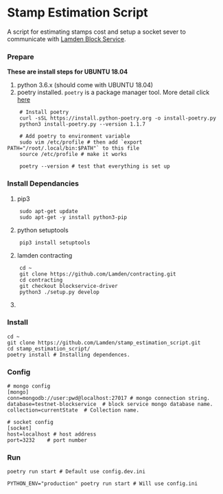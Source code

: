 # Stamp Estimation Script

A script for estimating stamps cost and setup a socket sever to communicate with [Lamden Block Service](https://github.com/Lamden/lamden_block_service).

### Prepare
**These are install steps for UBUNTU 18.04**

1. python 3.6.x (should come with UBUNTU 18.04)
2. poetry installed. `poetry` is a package manager tool. More detail click [here](https://python-poetry.org/docs)
``` 
    # Install poetry
    curl -sSL https://install.python-poetry.org -o install-poetry.py
    python3 install-poetry.py --version 1.1.7

    # Add poetry to environment variable
    sudo vim /etc/profile # then add `export PATH="/root/.local/bin:$PATH"` to this file
    source /etc/profile # make it works

    poetry --version # test that everything is set up
```

### Install Dependancies
1. pip3
```
    sudo apt-get update
    sudo apt-get -y install python3-pip
```

2. python setuptools
```
    pip3 install setuptools
```

2. lamden contracting
```
    cd ~
    git clone https://github.com/Lamden/contracting.git
    cd contracting
    git checkout blockservice-driver
    python3 ./setup.py develop
```

3. 

### Install
```
cd ~
git clone https://github.com/Lamden/stamp_estimation_script.git 
cd stamp_estimation_script/
poetry install # Installing dependences.

```

### Config
```
# mongo config
[mongo]
conn=mongodb://user:pwd@localhost:27017 # mongo connection string.
database=testnet-blockservice  # block service mongo database name.
collection=currentState  # Collection name.

# socket config
[socket]
host=localhost # host address
port=3232    # port number
```

### Run
```
poetry run start # Default use config.dev.ini

PYTHON_ENV="production" poetry run start # Will use config.ini
```
